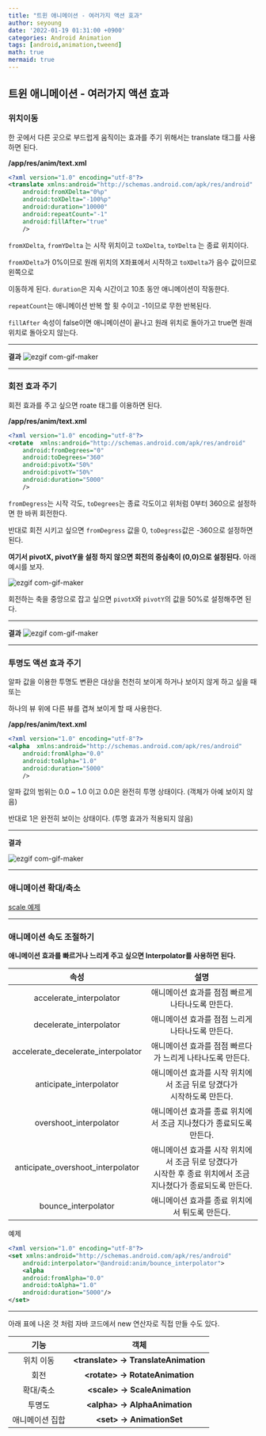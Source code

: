 ```yaml
---
title: "트윈 애니메이션 - 여러가지 액션 효과"
author: seyoung
date: '2022-01-19 01:31:00 +0900'
categories: Android Animation
tags: [android,animation,tweend]
math: true
mermaid: true
---
```


## 트윈 애니메이션 - 여러가지 액션 효과

### 위치이동

한 곳에서 다른 곳으로 부드럽게 움직이는 효과를 주기 위해서는 translate 태그를 사용하면 된다.

**/app/res/anim/text.xml**
```xml
<?xml version="1.0" encoding="utf-8"?>
<translate xmlns:android="http://schemas.android.com/apk/res/android"
    android:fromXDelta="0%p"
    android:toXDelta="-100%p"
    android:duration="10000"
    android:repeatCount="-1"
    android:fillAfter="true"
    />
```

`fromXDelta`, `fromYDelta` 는 시작 위치이고 `toXDelta`, `toYDelta` 는 종료 위치이다. 

`fromXDelta`가 0%이므로 원래 위치의 X좌표에서 시작하고 `toXDelta`가 음수 값이므로 왼쪽으로

이동하게 된다. `duration`은 지속 시간이고 10초 동안 애니메이션이 작동한다.

`repeatCount`는 애니메이션 반복 할  횟 수이고 -1이므로 무한 반복된다. 

`fillAfter` 속성이 false이면 애니메이션이 끝나고 원래 위치로 돌아가고 true면 원래 위치로 돌아오지 않는다. 

---

**결과**
![ezgif com-gif-maker](https://user-images.githubusercontent.com/54762273/149971518-bd105bf4-9f8d-4ad5-b08c-ee62adc93046.gif)

---

### 회전 효과 주기

회전 효과를 주고 싶으면 roate 태그를 이용하면 된다.

**/app/res/anim/text.xml**
```xml
<?xml version="1.0" encoding="utf-8"?>
<rotate  xmlns:android="http://schemas.android.com/apk/res/android"
    android:fromDegrees="0"
    android:toDegrees="360"
    android:pivotX="50%"
    android:pivotY="50%"
    android:duration="5000"
    />
```

`fromDegress`는 시작 각도, `toDegrees`는 종료 각도이고 위처럼 0부터 360으로 설정하면 한 바퀴 회전한다.

반대로 회전 시키고 싶으면 `fromDegress` 값을  0, `toDegress`값은 -360으로 설정하면 된다.

**여기서 pivotX, pivotY을 설정 하지 않으면 회전의 중심축이 (0,0)으로 설정된다.** 아래 예시를 보자.

![ezgif com-gif-maker](https://user-images.githubusercontent.com/54762273/149973445-cdbc7f31-117e-4f18-bc4e-2f893baeacf0.gif)
 
 회전하는 축을 중앙으로 잡고 싶으면 `pivotX`와 `pivotY`의 값을 50%로 설정해주면 된다.
 
---

**결과**
![ezgif com-gif-maker](https://user-images.githubusercontent.com/54762273/149973760-4b22ecf9-8c85-462e-830d-7c0e4bf81b1f.gif)

---

### 투명도 액션 효과 주기

알파 값을 이용한 투명도 변환은 대상을 천천히 보이게 하거나 보이지 않게 하고 싶을 때 또는

하나의 뷰 위에 다른 뷰를 겹쳐 보이게 할 때 사용한다.

**/app/res/anim/text.xml**
```xml
<?xml version="1.0" encoding="utf-8"?>
<alpha  xmlns:android="http://schemas.android.com/apk/res/android"
    android:fromAlpha="0.0"
    android:toAlpha="1.0"
    android:duration="5000"
    />
```

알파 값의 범위는 0.0 ~ 1.0 이고 0.0은 완전히 투명 상태이다. (객체가 아예 보이지 않음) 

반대로 1은 완전히 보이는 상태이다. (투명 효과가 적용되지 않음)

---

**결과**

![ezgif com-gif-maker](https://user-images.githubusercontent.com/54762273/149974674-31292673-eb57-4c70-8e80-858bf0bea1fa.gif)

---
### 애니메이션 확대/축소

<a href="https://sey2.github.io/posts/Tweened_Animation/#%EC%95%A0%EB%8B%88%EB%A9%94%EC%9D%B4%EC%85%98-%EC%A0%81%EC%9A%A9%ED%95%B4%EB%B3%B4%EA%B8%B0">scale 예제</a>

---

### 애니메이션 속도 조절하기

**애니메이션 효과를 빠르거나 느리게 주고 싶으면 Interpolator를 사용하면 된다.**

|속성  |설명 |
|:---:|:---:|
|accelerate_interpolator  | 애니메이션 효과를 점점 빠르게 나타나도록 만든다.|
|decelerate_interpolator | 애니메이션 효과를 점점 느리게 나타나도록 만든다.|
|accelerate_decelerate_interpolator|애니메이션 효과를 점점 빠르다가 느리게 나타나도록 만든다.|
|anticipate_interpolator| 애니메이션 효과를 시작 위치에서 조금 뒤로 당겼다가 <br>시작하도록 만든다.|
|overshoot_interpolator|애니메이션 효과를 종료 위치에서 조금 지나쳤다가 종료되도록 만든다.|
|anticipate_overshoot_interpolator|애니메이션 효과를 시작 위치에서 조금 뒤로 당겼다가<br> 시작한 후 종료 위치에서 조금 지나쳤다가 종료되도록 만든다.|
|bounce_interpolator| 애니메이션 효과를 종료 위치에서 튀도록 만든다.|

예제

```xml
<?xml version="1.0" encoding="utf-8"?>
<set xmlns:android="http://schemas.android.com/apk/res/android"
    android:interpolator="@android:anim/bounce_interpolator">
    <alpha
    android:fromAlpha="0.0"
    android:toAlpha="1.0"
    android:duration="5000"/>
</set>
```
---

아래 표에 나온 것 처럼 자바 코드에서 new 연산자로 직접 만들 수도 있다.

|기능  | 객체 |
|:--:|:--:|
|위치 이동  | **\<translate> -> TranslateAnimation**|
|회전|**\<rotate> -> RotateAnimation** |
|확대/축소| **\<scale> -> ScaleAnimation**|
|투명도|**\<alpha> -> AlphaAnimation**|
|애니메이션 집합| **\<set> -> AnimationSet**|


